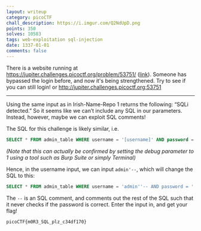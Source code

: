 ```yaml
---
layout: writeup
category: picoCTF
chall_description: https://i.imgur.com/Q2NdUpD.png
points: 350
solves: 10583
tags: web-exploitation sql-injection
date: 1337-01-01
comments: false
---
```


There is a website running at https://jupiter.challenges.picoctf.org/problem/53751/ ([link](https://jupiter.challenges.picoctf.org/problem/53751/)). Someone has bypassed the login before, and now it's being strengthened. Try to see if you can still login! or http://jupiter.challenges.picoctf.org:53751  

---

Using the same input as in Irish-Name-Repo 1 returns the following: “SQLi detected.” So it seems like we can’t include any SQL in our parameters.  
Instead, however, maybe we can exploit SQL comments!  

The SQL for this challenge is likely similar, i.e.  
```sql
SELECT * FROM admin_table WHERE username = '[username]' AND password = '[password]'
```
*(Note that this can actually be confirmed by setting the debug parameter to 1 using a tool such as Burp Suite or simply Terminal)*

Hence, in the username input, we can input `admin'--`, which will change the SQL to this:  
```sql
SELECT * FROM admin_table WHERE username = 'admin''-- AND password = '' 
```
The `--` is an SQL comment, and comments out the rest of the SQL such that it never checks if the password is correct. Enter the input in, and get your flag!  

    picoCTF{m0R3_SQL_plz_c34df170}
